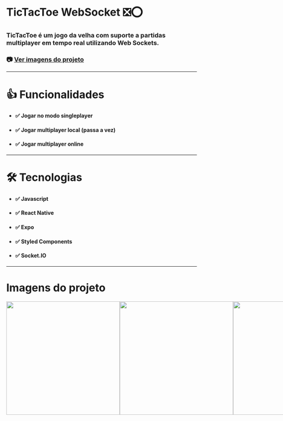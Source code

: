 # TicTacToe WebSocket ❎⭕
### TicTacToe é um jogo da velha com suporte a partidas multiplayer em tempo real utilizando Web Sockets.

### 📷 [Ver imagens do projeto](#imagens-do-projeto)
---------------------
# 👍 Funcionalidades
* #### ✅ Jogar no modo singleplayer
* #### ✅ Jogar multiplayer local (passa a vez)
* #### ✅ Jogar multiplayer online 
---------------------
# 🛠️ Tecnologias
* #### ✅ Javascript
* #### ✅ React Native
* #### ✅ Expo
* #### ✅ Styled Components
* #### ✅ Socket.IO 
---------------------
# Imagens do projeto

<div style="display:flex">
  <image src="./src/assets/examples/menu.png" width=300 />
  <image src="./src/assets/examples/online.png" width=300 />
  <image src="./src/assets/examples/_online.png" width=300 />
  <image src="./src/assets/examples/singleplayer.png" width=300 />
  <image src="./src/assets/examples/winner2.png" width=300 />
  <image src="./src/assets/examples/winner.png" width=300 />
  <image src="./src/assets/examples/loser.png" width=300 />
  <image src="./src/assets/examples/draw.png" width=300 />
  <image src="./src/assets/examples/connection_lost.png" width=300 />
</div>
